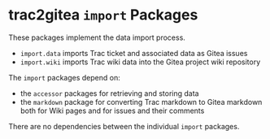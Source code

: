 # trac2gitea `import` Packages

These packages implement the data import process.
* `import.data` imports Trac ticket and associated data as Gitea issues
* `import.wiki` imports Trac wiki data into the Gitea project wiki repository

The `import` packages depend on:
* the `accessor` packages for retrieving and storing data
* the `markdown` package for converting Trac markdown to Gitea markdown both for Wiki pages and for issues and their comments

There are no dependencies between the individual `import` packages.